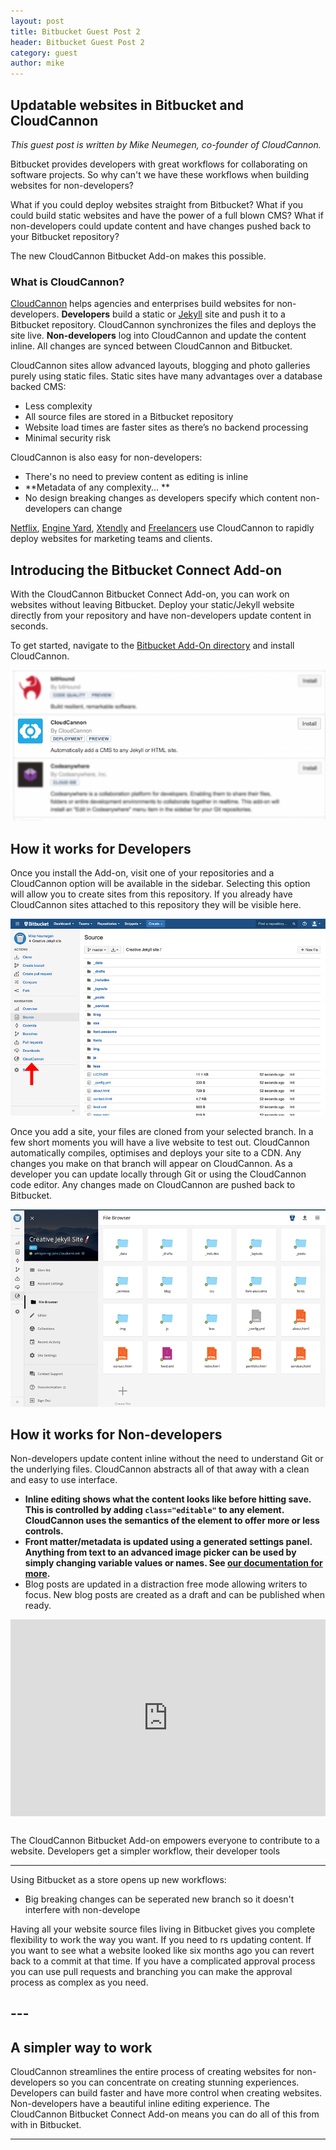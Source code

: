 ```yaml
---
layout: post
title: Bitbucket Guest Post 2
header: Bitbucket Guest Post 2
category: guest
author: mike
---
```


## Updatable websites in Bitbucket and CloudCannon

*This guest post is written by Mike Neumegen, co-founder of CloudCannon.*

Bitbucket provides developers with great workflows for collaborating on software projects. So why can't we have these workflows when building websites for non-developers?

What if you could deploy websites straight from Bitbucket? What if you could build static websites and have the power of a full blown CMS? What if non-developers could update content and have changes pushed back to your Bitbucket repository?

The new CloudCannon Bitbucket Add-on makes this possible.

### What is CloudCannon?

[CloudCannon](http://cloudcannon.com) helps agencies and enterprises build websites for non-developers. **Developers** build a static or [Jekyll](http://jekyllrb.com) site and push it to a Bitbucket repository. CloudCannon synchronizes the files and deploys the site live. **Non-developers** log into CloudCannon and update the content inline. All changes are synced between CloudCannon and Bitbucket.

CloudCannon sites allow advanced layouts, blogging and photo galleries purely using static files. Static sites have many advantages over a database backed CMS:

* Less complexity
* All source files are stored in a Bitbucket repository
* Website load times are faster sites as there’s no backend processing
* Minimal security risk


CloudCannon is also easy for non-developers:

* There's no need to preview content as editing is inline
* **Metadata of any complexity... **
* No design breaking changes as developers specify which content non-developers can change


[Netflix](http://cloudcannon.com/customers/netflix/), [Engine Yard](http://cloudcannon.com/customers/engine-yard/), [Xtendly](http://cloudcannon.com/customers/xtendly/) and [Freelancers](http://cloudcannon.com/customers/brandon-setter/) use CloudCannon to rapidly deploy websites for marketing teams and clients.

## Introducing the Bitbucket Connect Add-on

With the CloudCannon Bitbucket Connect Add-on, you can work on websites without leaving Bitbucket. Deploy your static/Jekyll website directly from your repository and have non-developers update content in seconds.

To get started, navigate to the [Bitbucket Add-On directory](https://bitbucket.org/account/user/mikeneumegen/addon-directory) and install CloudCannon.

![](/uploads/versions/list---x----631-302x---.png)
 

## How it works for Developers

Once you install the Add-on, visit one of your repositories and a CloudCannon option will be available in the sidebar. Selecting this option will allow you to create sites from this repository. If you already have CloudCannon sites attached to this repository they will be visible here.​

![](/uploads/versions/bb-source---x----900-563x---.png)

Once you add a site, your files are cloned from your selected branch. In a few short moments you will have a live website to test out. CloudCannon automatically compiles, optimises and deploys your site to a CDN. Any changes you make on that branch will appear on CloudCannon. As a developer you can update locally through Git or using the CloudCannon code editor. Any changes made on CloudCannon are pushed back to Bitbucket.​

![](/uploads/versions/screen-shot-2015-09-28-at-1.12.43-am---x----900-563x---.png)

## How it works for Non-developers

Non-developers update content inline without the need to understand Git or the underlying files. CloudCannon abstracts all of that away with a clean and easy to use interface.​

* **Inline editing shows what the content looks like before hitting save. This is controlled by adding `class="editable"` to any element. CloudCannon uses the semantics of the element to offer more or less controls.**
* **Front matter/metadata is updated using a generated settings panel. Anything from text to an advanced image picker can be used by simply changing variable values or names. See [our documentation for more](http://docs.cloudcannon.com/editing/front-matter/).**
* Blog posts are updated in a distraction free mode allowing writers to focus. New blog posts are created as a draft and can be published when ready.


<style type="text/css">.embed-container { position: relative; padding-bottom: 62.5%; height: 0; overflow: hidden; max-width: 100%; } .embed-container iframe, .embed-container object, .embed-container embed { position: absolute; top: 0; left: 0; width: 100%; height: 100%; }</style>

<div class="embed-container"><iframe src="https://www.youtube.com/embed/AgbVpvk6sV8" frameborder="0" autohide="1" controls="0" modestbranding="1" showinfo="0"></iframe></div>

##  

The CloudCannon Bitbucket Add-on empowers everyone to contribute to a website. Developers get a simpler workflow, their developer tools 

 

 

---

Using Bitbucket as a store opens up new workflows:

* Big breaking changes can be seperated new branch so it doesn't interfere with non-develope


Having all your website source files living in Bitbucket gives you complete flexibility to work the way you want. If you need to rs updating content. If you want to see what a website looked like six months ago you can revert back to a commit at that time. If you have a complicated approval process you can use pull requests and branching you can make the approval process as complex as you need.

## ---

## A simpler way to work

CloudCannon streamlines the entire process of creating websites for non-developers so you can concentrate on creating stunning experiences. Developers can build faster and have more control when creating websites. Non-developers have a beautiful inline editing experience. The CloudCannon Bitbucket Connect Add-on means you can do all of this from with in Bitbucket.

---